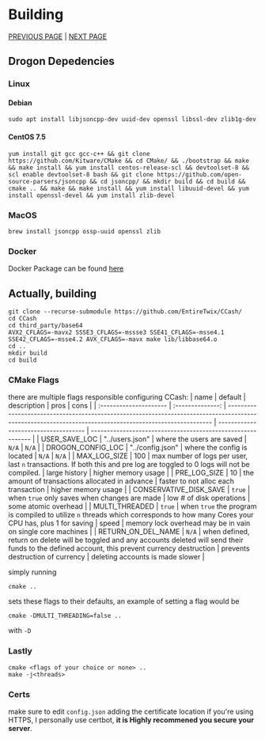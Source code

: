 # Building
[PREVIOUS PAGE](features/implementation.md) | [NEXT PAGE](FAQ.md)

## Drogon Depedencies 

### Linux
#### Debian
`sudo apt install libjsoncpp-dev uuid-dev openssl libssl-dev zlib1g-dev`
#### CentOS 7.5
`yum install git gcc gcc-c++ && git clone https://github.com/Kitware/CMake && cd CMake/ && ./bootstrap && make && make install && yum install centos-release-scl && devtoolset-8 && scl enable devtoolset-8 bash && git clone https://github.com/open-source-parsers/jsoncpp && cd jsoncpp/ && mkdir build && cd build && cmake .. && make && make install && yum install libuuid-devel && yum install openssl-devel && yum install zlib-devel`
### MacOS
`brew install jsoncpp ossp-uuid openssl zlib`

### Docker
Docker Package can be found [here](https://github.com/EntireTwix/CCash/packages/851105)


## Actually, building
```
git clone --recurse-submodule https://github.com/EntireTwix/CCash/
cd CCash
cd third_party/base64
AVX2_CFLAGS=-mavx2 SSSE3_CFLAGS=-mssse3 SSE41_CFLAGS=-msse4.1 SSE42_CFLAGS=-msse4.2 AVX_CFLAGS=-mavx make lib/libbase64.o
cd ..
mkdir build
cd build
```

### CMake Flags
there are multiple flags responsible configuring CCash:
| name                   |     default      | description                                                                                                                                             | pros                                 | cons                                                        |
| :--------------------- | :--------------: | ------------------------------------------------------------------------------------------------------------------------------------------------------- | ------------------------------------ | ----------------------------------------------------------- |
| USER_SAVE_LOC          | "../users.json"  | where the users are saved                                                                                                                               | `N/A`                                | `N/A`                                                       |
| DROGON_CONFIG_LOC      | "../config.json" | where the config is located                                                                                                                             | `N/A`                                | `N/A`                                                       |
| MAX_LOG_SIZE           |       100        | max number of logs per user, last `n` transactions. If both this and pre log are toggled to 0 logs will not be compiled.                                | large history                        | higher memory usage                                         |
| PRE_LOG_SIZE           |        10        | the amount of transactions allocated in advance                                                                                                         | faster to not alloc each transaction | higher memory usage                                         |
| CONSERVATIVE_DISK_SAVE |      `true`      | when `true` only saves when changes are made                                                                                                            | low # of disk operations             | some atomic overhead                                        |
| MULTI_THREADED         |      `true`      | when `true` the program is compiled to utilize `n` threads which corresponds to how many Cores your CPU has, plus 1 for saving                          | speed                                | memory lock overhead may be in vain on single core machines |
| RETURN_ON_DEL_NAME     |      `N/A`       | when defined, return on delete will be toggled and any accounts deleted will send their funds to the defined account, this prevent currency destruction | prevents destruction of currency     | deleting accounts is made slower                            |


simply running 
```
cmake ..
```
sets these flags to their defaults, an example of setting a flag would be 
```
cmake -DMULTI_THREADING=false ..
```
with `-D`

### Lastly
```
cmake <flags of your choice or none> ..
make -j<threads>
```

### Certs
make sure to edit `config.json` adding the certificate location if you're using HTTPS, I personally use certbot, **it is Highly recommened you secure your server**.